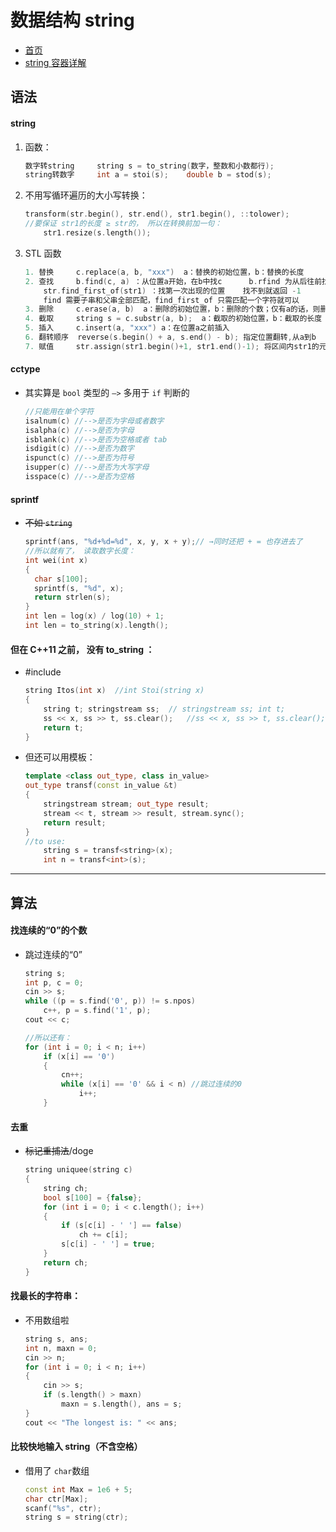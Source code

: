 # 数据结构 string

- [首页](main.md)
- [string 容器详解](https://blog.csdn.net/wzh1378008099/article/details/105687998)

## 语法

#### string

1. 函数：

   ```C++ {.line-numbers}
   数字转string     string s = to_string(数字，整数和小数都行);
   string转数字     int a = stoi(s);    double b = stod(s);
   ```

2. 不用写循环遍历的大小写转换：

   ```C++ {.line-numbers}
   transform(str.begin(), str.end(), str1.begin(), ::tolower);
   //要保证 str1的长度 ≥ str的， 所以在转换前加一句：
       str1.resize(s.length());
   ```

3. STL 函数

   ```C++ {.line-numbers}
   1. 替换     c.replace(a, b, "xxx")  a：替换的初始位置，b：替换的长度
   2. 查找     b.find(c, a) ：从位置a开始，在b中找c      b.rfind 为从后往前找
       str.find_first_of(str1) ：找第一次出现的位置    找不到就返回 -1
       find 需要子串和父串全部匹配，find_first_of 只需匹配一个字符就可以
   3. 删除     c.erase(a, b)  a：删除的初始位置，b：删除的个数；仅有a的话，则删除位置a后面的字符
   4. 截取     string s = c.substr(a, b);  a：截取的初始位置，b：截取的长度
   5. 插入     c.insert(a, "xxx") a：在位置a之前插入
   6. 翻转顺序  reverse(s.begin() + a, s.end() - b); 指定位置翻转,从a到b
   7. 赋值     str.assign(str1.begin()+1, str1.end()-1); 将区间内str1的元素赋值给 str
   ```

#### cctype

- 其实算是 `bool` 类型的 `—>` 多用于 `if` 判断的

  ```C++ {.line-numbers}
  //只能用在单个字符
  isalnum(c) //-->是否为字母或者数字
  isalpha(c) //-->是否为字母
  isblank(c) //-->是否为空格或者 tab
  isdigit(c) //-->是否为数字
  ispunct(c) //-->是否为符号
  isupper(c) //-->是否为大写字母
  isspace(c) //-->是否为空格
  ```

#### sprintf

- ~~不如 `string`~~

  ```C++ {.line-numbers}
  sprintf(ans, "%d+%d=%d", x, y, x + y);// →同时还把 + = 也存进去了
  //所以就有了， 读取数字长度：
  int wei(int x)
  {
    char s[100];
    sprintf(s, "%d", x);
    return strlen(s);
  }
  int len = log(x) / log(10) + 1;
  int len = to_string(x).length();
  ```

#### 但在 C++11 之前， 没有 to_string ：

- #include <sstream>

  ```C++ {.line-numbers}
  string Itos(int x)  //int Stoi(string x)
  {
      string t; stringstream ss;  // stringstream ss; int t;
      ss << x, ss >> t, ss.clear();   //ss << x, ss >> t, ss.clear();
      return t;
  }
  ```

- 但还可以用模板：

  ```C++ {.line.numbers}
  template <class out_type, class in_value>
  out_type transf(const in_value &t)
  {
      stringstream stream; out_type result;
      stream << t, stream >> result, stream.sync();
      return result;
  }
  //to use:
      string s = transf<string>(x);
      int n = transf<int>(s);
  ```

---

## 算法

#### 找连续的“0”的个数

- 跳过连续的“0”

  ```C++ {.line-numbers}
  string s;
  int p, c = 0;
  cin >> s;
  while ((p = s.find('0', p)) != s.npos)
      c++, p = s.find('1', p);
  cout << c;

  //所以还有：
  for (int i = 0; i < n; i++)
      if (x[i] == '0')
      {
          cn++;
          while (x[i] == '0' && i < n) //跳过连续的0
              i++;
      }
  ```

#### 去重

- ~~标记重捕法~~/doge

  ```C++ {.line-numbers}
  string uniquee(string c)
  {
      string ch;
      bool s[100] = {false};
      for (int i = 0; i < c.length(); i++)
      {
          if (s[c[i] - ' '] == false)
              ch += c[i];
          s[c[i] - ' '] = true;
      }
      return ch;
  }
  ```

#### 找最长的字符串：

- 不用数组啦

  ```C++ {.line-numbers}
  string s, ans;
  int n, maxn = 0;
  cin >> n;
  for (int i = 0; i < n; i++)
  {
      cin >> s;
      if (s.length() > maxn)
          maxn = s.length(), ans = s;
  }
  cout << "The longest is: " << ans;
  ```

#### 比较快地输入 string（不含空格）

- 借用了 `char`数组

  ```C++ {.line-numbers}
  const int Max = 1e6 + 5;
  char ctr[Max];
  scanf("%s", ctr);
  string s = string(ctr);
  ```

####
